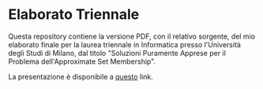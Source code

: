 # Elaborato Triennale
Questa repository contiene la versione PDF, con il relativo sorgente, del mio elaborato finale per la laurea triennale in Informatica presso l'Università degli Studi di Milano, dal titolo "Soluzioni Puramente Apprese per il Problema dell'Approximate Set Membership".

La presentazione è disponibile a [questo](https://www.canva.com/design/DAGjqc5C0DA/7IWCgDsfmN01YSXNCxK5Ag/edit?utm_content=DAGjqc5C0DA&utm_campaign=designshare&utm_medium=link2&utm_source=sharebutton) link.